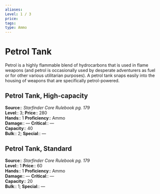 ```yaml
---
aliases: 
Level: 1 / 3
price: 
tags: 
type: Ammo
---
```


# Petrol Tank

Petrol is a highly flammable blend of hydrocarbons that is used in flame weapons (and petrol is occasionally used by desperate adventurers as fuel or for other various utilitarian purposes). A petrol tank snaps easily into the housing of weapons that are specifically petrol-powered.  

## Petrol Tank, High-capacity

**Source**:: _Starfinder Core Rulebook pg. 179_  
**Level**:: 3;
**Price**:: 280  
**Hands**:: 1
**Proficiency**:: Ammo  
**Damage**:: —
**Critical**:: —  
**Capacity**:: 40  
**Bulk**:: 2;
**Special**:: —

## Petrol Tank, Standard

**Source**:: _Starfinder Core Rulebook pg. 179_  
**Level**:: 1
**Price**:: 60  
**Hands**:: 1
**Proficiency**:: Ammo  
**Damage**:: —
**Critical**:: —  
**Capacity**:: 20  
**Bulk**:: 1;
**Special**:: —
